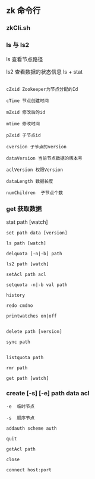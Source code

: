 ## zk 命令行

### zkCli.sh


### ls 与 ls2

ls 查看节点路径

ls2 查看数据的状态信息 ls + stat

``` 

cZxid Zookeeper为节点分配的Id

cTime 节点创建时间

mZxid 修改后的id

mtime 修改时间

pZxid 子节点id

cversion 子节点的version

dataVersion 当前节点数据的版本号

aclVersion 权限Version

dataLength 数据长度

numChildren  子节点个数

```

### get 获取数据






stat path [watch]

	set path data [version]
	
	ls path [watch]
	
	delquota [-n|-b] path
	
	ls2 path [watch]
	
	setAcl path acl
	
	setquota -n|-b val path
	
	history
	
	redo cmdno
	
	printwatches on|off
	

	delete path [version]
	
	sync path
	
	
	listquota path
	
	rmr path
	
	get path [watch]
	
###	create [-s] [-e] path data acl
	
	-e  临时节点  
	
	-s  顺序节点
	
	addauth scheme auth
	
	quit
	
	getAcl path
	
	close
	
	connect host:port
